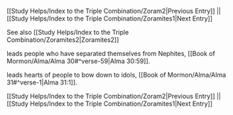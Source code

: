 [[Study Helps/Index to the Triple Combination/Zoram2|Previous Entry]]  ||  [[Study Helps/Index to the Triple Combination/Zoramites1|Next Entry]]

 See also [[Study Helps/Index to the Triple Combination/Zoramites2|Zoramites2]]

 leads people who have separated themselves from Nephites, [[Book of Mormon/Alma/Alma 30#^verse-59|Alma 30:59]].

 leads hearts of people to bow down to idols, [[Book of Mormon/Alma/Alma 31#^verse-1|Alma 31:1]].

[[Study Helps/Index to the Triple Combination/Zoram2|Previous Entry]]  ||  [[Study Helps/Index to the Triple Combination/Zoramites1|Next Entry]]